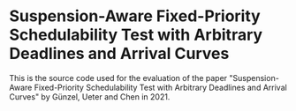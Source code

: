 # Suspension-Aware Fixed-Priority Schedulability Test with Arbitrary Deadlines and Arrival Curves

This is the source code used for the evaluation of the paper "Suspension-Aware Fixed-Priority Schedulability Test with Arbitrary Deadlines and Arrival Curves" by Günzel, Ueter and Chen in 2021.
